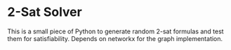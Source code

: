 ﻿2-Sat Solver
============

This is a small piece of Python to generate random 2-sat formulas and test them for satisfiability. Depends on networkx for the graph implementation.